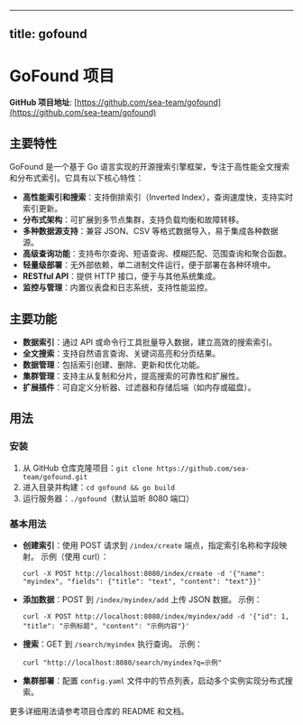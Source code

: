 
---
title: gofound
---

# GoFound 项目

**GitHub 项目地址**: [https://github.com/sea-team/gofound](https://github.com/sea-team/gofound)

## 主要特性
GoFound 是一个基于 Go 语言实现的开源搜索引擎框架，专注于高性能全文搜索和分布式索引。它具有以下核心特性：
- **高性能索引和搜索**：支持倒排索引（Inverted Index），查询速度快，支持实时索引更新。
- **分布式架构**：可扩展到多节点集群，支持负载均衡和故障转移。
- **多种数据源支持**：兼容 JSON、CSV 等格式数据导入，易于集成各种数据源。
- **高级查询功能**：支持布尔查询、短语查询、模糊匹配、范围查询和聚合函数。
- **轻量级部署**：无外部依赖，单二进制文件运行，便于部署在各种环境中。
- **RESTful API**：提供 HTTP 接口，便于与其他系统集成。
- **监控与管理**：内置仪表盘和日志系统，支持性能监控。

## 主要功能
- **数据索引**：通过 API 或命令行工具批量导入数据，建立高效的搜索索引。
- **全文搜索**：支持自然语言查询、关键词高亮和分页结果。
- **数据管理**：包括索引创建、删除、更新和优化功能。
- **集群管理**：支持主从复制和分片，提高搜索的可靠性和扩展性。
- **扩展插件**：可自定义分析器、过滤器和存储后端（如内存或磁盘）。

## 用法
### 安装
1. 从 GitHub 仓库克隆项目：`git clone https://github.com/sea-team/gofound.git`
2. 进入目录并构建：`cd gofound && go build`
3. 运行服务器：`./gofound`（默认监听 8080 端口）

### 基本用法
- **创建索引**：使用 POST 请求到 `/index/create` 端点，指定索引名称和字段映射。
  示例（使用 curl）：
  ```
  curl -X POST http://localhost:8080/index/create -d '{"name": "myindex", "fields": {"title": "text", "content": "text"}}'
  ```
- **添加数据**：POST 到 `/index/myindex/add` 上传 JSON 数据。
  示例：
  ```
  curl -X POST http://localhost:8080/index/myindex/add -d '{"id": 1, "title": "示例标题", "content": "示例内容"}'
  ```
- **搜索**：GET 到 `/search/myindex` 执行查询。
  示例：
  ```
  curl "http://localhost:8080/search/myindex?q=示例"
  ```
- **集群部署**：配置 `config.yaml` 文件中的节点列表，启动多个实例实现分布式搜索。

更多详细用法请参考项目仓库的 README 和文档。
